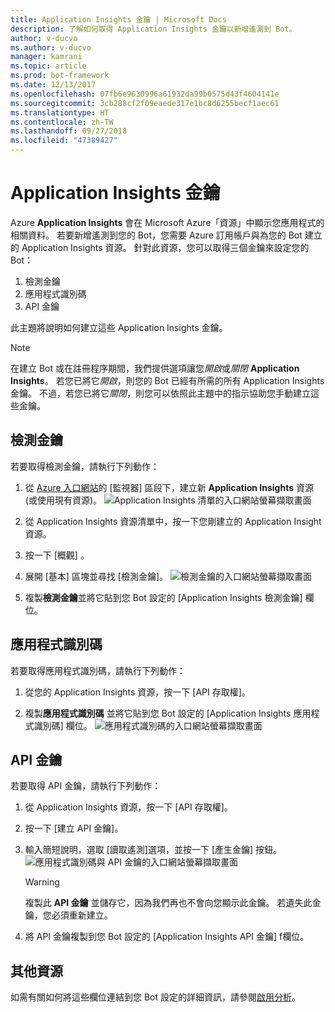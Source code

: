 ```yaml
---
title: Application Insights 金鑰 | Microsoft Docs
description: 了解如何取得 Application Insights 金鑰以新增遙測到 Bot。
author: v-ducvo
ms.author: v-ducvo
manager: kamrani
ms.topic: article
ms.prod: bot-framework
ms.date: 12/13/2017
ms.openlocfilehash: 07fb6e9630996a61932da99b0575d43f4604141e
ms.sourcegitcommit: 3cb288cf2f09eaede317e1bc8d6255becf1aec61
ms.translationtype: HT
ms.contentlocale: zh-TW
ms.lasthandoff: 09/27/2018
ms.locfileid: "47389427"
---
```

# <a name="application-insights-keys"></a>Application Insights 金鑰

Azure **Application Insights** 會在 Microsoft Azure「資源」中顯示您應用程式的相關資料。 若要新增遙測到您的 Bot，您需要 Azure 訂用帳戶與為您的 Bot 建立的 Application Insights 資源。 針對此資源，您可以取得三個金鑰來設定您的 Bot：

1. 檢測金鑰
2. 應用程式識別碼
3. API 金鑰

此主題將說明如何建立這些 Application Insights 金鑰。

> [!NOTE]
> 在建立 Bot 或在註冊程序期間，我們提供選項讓您*開啟*或*關閉* **Application Insights**。 若您已將它*開啟*，則您的 Bot 已經有所需的所有 Application Insights 金鑰。 不過，若您已將它*關閉*，則您可以依照此主題中的指示協助您手動建立這些金鑰。

## <a name="instrumentation-key"></a>檢測金鑰

若要取得檢測金鑰，請執行下列動作：
1. 從 [Azure 入口網站](http://portal.azure.com)的 [監視器] 區段下，建立新 **Application Insights** 資源 (或使用現有資源)。
![Application Insights 清單的入口網站螢幕擷取畫面](~/media/portal-app-insights-add-new.png)

2. 從 Application Insights 資源清單中，按一下您剛建立的 Application Insight 資源。

3. 按一下 [概觀] 。

4. 展開 [基本] 區塊並尋找 [檢測金鑰]。 
![檢測金鑰的入口網站螢幕擷取畫面](~/media/portal-app-insights-instrumentation-key.png)

5. 複製**檢測金鑰**並將它貼到您 Bot 設定的 [Application Insights 檢測金鑰] 欄位。

## <a name="application-id"></a>應用程式識別碼

若要取得應用程式識別碼，請執行下列動作：
1. 從您的 Application Insights 資源，按一下 [API 存取權]。

2. 複製**應用程式識別碼** 並將它貼到您 Bot 設定的 [Application Insights 應用程式識別碼] 欄位。 
![應用程式識別碼的入口網站螢幕擷取畫面](~/media/portal-app-insights-appid.png)

## <a name="api-key"></a>API 金鑰

若要取得 API 金鑰，請執行下列動作：
1. 從 Application Insights 資源，按一下 [API 存取權]。

2. 按一下 [建立 API 金鑰]。

3. 輸入簡短說明，選取 [讀取遙測]選項，並按一下 [產生金鑰] 按鈕。
![應用程式識別碼與 API 金鑰的入口網站螢幕擷取畫面](~/media/portal-app-insights-appid-apikey.png)

   > [!WARNING]
   > 複製此 **API 金鑰** 並儲存它，因為我們再也不會向您顯示此金鑰。 若遺失此金鑰，您必須重新建立。

4. 將 API 金鑰複製到您 Bot 設定的 [Application Insights API 金鑰] f欄位。

## <a name="additional-resources"></a>其他資源
如需有關如何將這些欄位連結到您 Bot 設定的詳細資訊，請參閱[啟用分析](~/bot-service-manage-analytics.md#enable-analytics)。